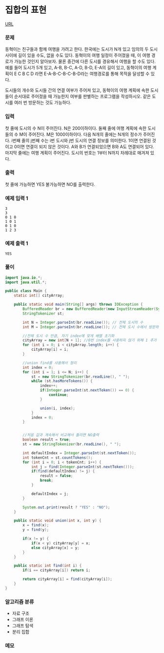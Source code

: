 집합의 표현
=============
[URL](https://www.acmicpc.net/problem//1976)

### 문제
동혁이는 친구들과 함께 여행을 가려고 한다. 한국에는 도시가 N개 있고 임의의 두 도시 사이에 길이 있을 수도, 없을 수도 있다. 동혁이의 여행 일정이 주어졌을 때, 이 여행 경로가 가능한 것인지 알아보자. 물론 중간에 다른 도시를 경유해서 여행을 할 수도 있다. 예를 들어 도시가 5개 있고, A-B, B-C, A-D, B-D, E-A의 길이 있고, 동혁이의 여행 계획이 E C B C D 라면 E-A-B-C-B-C-B-D라는 여행경로를 통해 목적을 달성할 수 있다.

도시들의 개수와 도시들 간의 연결 여부가 주어져 있고, 동혁이의 여행 계획에 속한 도시들이 순서대로 주어졌을 때 가능한지 여부를 판별하는 프로그램을 작성하시오. 같은 도시를 여러 번 방문하는 것도 가능하다.

### 입력
첫 줄에 도시의 수 N이 주어진다. N은 200이하이다. 둘째 줄에 여행 계획에 속한 도시들의 수 M이 주어진다. M은 1000이하이다. 다음 N개의 줄에는 N개의 정수가 주어진다. i번째 줄의 j번째 수는 i번 도시와 j번 도시의 연결 정보를 의미한다. 1이면 연결된 것이고 0이면 연결이 되지 않은 것이다. A와 B가 연결되었으면 B와 A도 연결되어 있다. 마지막 줄에는 여행 계획이 주어진다. 도시의 번호는 1부터 N까지 차례대로 매겨져 있다.

### 출력
첫 줄에 가능하면 YES 불가능하면 NO를 출력한다.

### 예제 입력 1
```
3
3
0 1 0
1 0 1
0 1 0
1 2 3
```

### 예제 출력 1
```
YES
```

### 풀이
```java
import java.io.*;
import java.util.*;

public class Main {
    static int[] cityArray;

    public static void main(String[] args) throws IOException {
        BufferedReader br = new BufferedReader(new InputStreamReader(System.in));
        StringTokenizer st;

        int N = Integer.parseInt(br.readLine()); // 전체 도시의 수
        int M = Integer.parseInt(br.readLine()); // 전체 도시 수에서 방문하고자 하는 도시 수

        //전체 도시 수 만큼, 자기 index에 맞게 배열 초기화
        cityArray = new int[N + 1]; //0번 index를 사용하지 않기 위해 1 추가
        for (int i = 0; i < cityArray.length; i++) {
            cityArray[i] = i;
        }

        //union find를 사용해서 정리
        int index = 0;
        for (int i = 1; i <= N; i++) {
            st = new StringTokenizer(br.readLine(), " ");
            while (st.hasMoreTokens()) {
                index++;
                if(Integer.parseInt(st.nextToken()) == 0) {
                    continue;
                }

                union(i, index);
            }
            index = 0;
        }


        //처음 값과 계속해서 비교해서 틀리면 NO출력
        boolean result = true;
        st = new StringTokenizer(br.readLine(), " ");

        int defaultIndex = Integer.parseInt(st.nextToken());
        int tokenCnt = st.countTokens();
        for (int i = 0; i < tokenCnt; i++) {
            int j = find(Integer.parseInt(st.nextToken()));
            if(find(defaultIndex) != j) {
                result = false;
                break;
            }

            defaultIndex = j;
        }

        System.out.print(result ? "YES" : "NO");
    }

    public static void union(int x, int y) {
        x = find(x);
        y = find(y);

        if(x != y) {
            if(x < y) cityArray[y] = x;
            else cityArray[x] = y;
        }
    }

    public static int find(int i) {
        if(i == cityArray[i]) return i;

        return cityArray[i] = find(cityArray[i]);
    }
}
```

### 알고리즘 분류 
- 자료 구조
- 그래프 이론
- 그래프 탐색
- 분리 집합

### 메모

